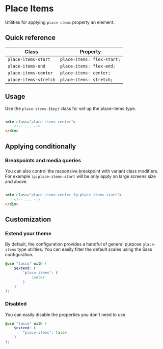 # Place Items

Utilities for applying `place-items` property an element.

## Quick reference

| Class                  | Property                   |
|------------------------|----------------------------|
| `place-items-start`    | `place-items: flex-start;` |
| `place-items-end`      | `place-items: flex-end;`   |
| `place-items-center`   | `place-items: center;`     |
| `place-items-stretch`  | `place-items: stretch;`    |

## Usage

Use the `place-items-{key}` class for set up the place-items type.

```html

<div class="place-items-center">
    <!-- ... -->
</div>
```

## Applying conditionally

### Breakpoints and media queries

You can also control the responsive breakpoint with variant class modifiers. For example `lg:place-items-start` will be
only apply on large screens size and above.

```html

<div class="place-items-center lg:place-items-start">
    <!-- ... -->
</div>
```

## Customization

### Extend your theme

By default, the configuration provides a handful of general purpose `place-items` type utilities. You can easily filter
the default scales using the Sass configuration.

```scss
@use "lasco" with (
    $extend: (
        "place-items": (
            center
        )
    )
);
```

### Disabled

You can easily disable the properties you don't need to use.

```scss
@use "lasco" with (
    $extend: (
        "place-items": false
    )
);
```
